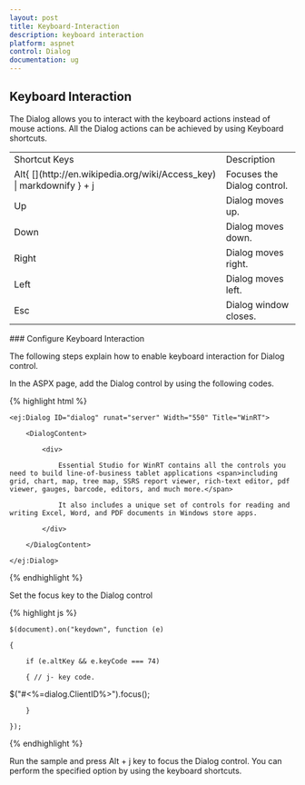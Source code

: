 ```yaml
---
layout: post
title: Keyboard-Interaction
description: keyboard interaction
platform: aspnet
control: Dialog
documentation: ug
---
```


## Keyboard Interaction

The Dialog allows you to interact with the keyboard actions instead of mouse actions. All the Dialog actions can be achieved by using Keyboard shortcuts.

<table>
<tr>
<td>
Shortcut Keys</td><td>
Description</td></tr>
<tr>
<td>
Alt{ [](http://en.wikipedia.org/wiki/Access_key) | markdownify } + j	</td><td>
Focuses the Dialog control.</td></tr>
<tr>
<td>
Up</td><td>
Dialog moves up.</td></tr>
<tr>
<td>
Down</td><td>
Dialog moves down.</td></tr>
<tr>
<td>
Right</td><td>
Dialog moves right.</td></tr>
<tr>
<td>
Left</td><td>
Dialog moves left.</td></tr>
<tr>
<td>
Esc</td><td>
Dialog window closes.</td></tr>
</table>
### Configure Keyboard Interaction

The following steps explain how to enable keyboard interaction for Dialog control.

In the ASPX page, add the Dialog control by using the following codes.

{% highlight html %}





    <ej:Dialog ID="dialog" runat="server" Width="550" Title="WinRT">

        <DialogContent>

            <div>

                Essential Studio for WinRT contains all the controls you need to build line-of-business tablet applications <span>including grid, chart, map, tree map, SSRS report viewer, rich-text editor, pdf viewer, gauges, barcode, editors, and much more.</span>

                It also includes a unique set of controls for reading and writing Excel, Word, and PDF documents in Windows store apps.

            </div>

        </DialogContent>

    </ej:Dialog>





{% endhighlight %}

Set the focus key to the Dialog control

{% highlight js %}



    $(document).on("keydown", function (e)

    {

        if (e.altKey && e.keyCode === 74)

        { // j- key code.

$("#<%=dialog.ClientID%>").focus();

        }

    });





{% endhighlight %}

Run the sample and press Alt + j key to focus the Dialog control. You can perform the specified option by using the keyboard shortcuts.

